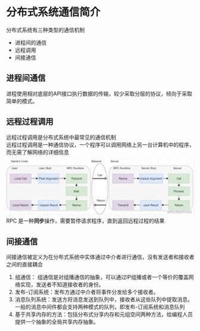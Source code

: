 # 分布式系统通信简介

分布式系统有三种类型的通信机制
- 进程间的通信
- 远程调用
- 间接通信

## 进程间通信
进程使用相对底层的API接口执行数据的传输，较少采取分层的协议，倾向于采取简单的模式。

## 远程过程调用
远程过程调用是分布式系统中最常见的通信机制  
远程过程调用是一种通信协议，一个程序可以调用网络上另一台计算机中的程序，而无需了解网络的详细信息
![img.png](img.png)
RPC 是一种**同步**操作，需要暂停请求程序，直到返回远程过程的结果

## 间接通信
间接通信被定义为在分布式系统中实体通过中介者进行通信，没有发送者和接收者之间的直接耦合
1. 组通信： 组通信是对组播通信的抽象，可以通过IP组播或者一个等价的覆盖网络实现，发送者不知道接收者的身份。 
2. 发布-订阅系统：发布方通过中介者将事件分发给多个接收者。 
3. 消息队列系统：发送方将消息发送到队列中，接收者从这些队列中提取消息。一般的消息中间件都会支持两种模式的队列，即发布-订阅系统和消息队列
4. 基于共享内存的方法：包括分布式分享内存和元组空间两种方法，给编程人员提供一个抽象的全局共享内存抽象。
